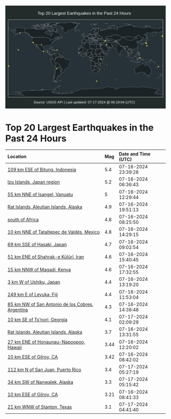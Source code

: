 ![Map](./map.png)

# Top 20 Largest Earthquakes in the Past 24 Hours

| Location | Mag | Date and Time (UTC) |
|:---|:---|:---|
| [109 km ESE of Bitung, Indonesia](https://earthquake.usgs.gov/earthquakes/eventpage/us7000mzpj) | 5.4 | 07-16-2024 23:39:28 |
| [Izu Islands, Japan region](https://earthquake.usgs.gov/earthquakes/eventpage/us7000mzhn) | 5.2 | 07-16-2024 06:36:43 |
| [55 km NNE of Isangel, Vanuatu](https://earthquake.usgs.gov/earthquakes/eventpage/us7000mzj6) | 5 | 07-16-2024 12:29:44 |
| [Rat Islands, Aleutian Islands, Alaska](https://earthquake.usgs.gov/earthquakes/eventpage/us7000mznc) | 4.9 | 07-16-2024 19:51:13 |
| [south of Africa](https://earthquake.usgs.gov/earthquakes/eventpage/us7000mzhz) | 4.8 | 07-16-2024 08:25:50 |
| [10 km NNE of Tataltepec de Valdés, Mexico](https://earthquake.usgs.gov/earthquakes/eventpage/us7000mzjz) | 4.8 | 07-16-2024 14:29:15 |
| [69 km SSE of Hasaki, Japan](https://earthquake.usgs.gov/earthquakes/eventpage/us7000mzid) | 4.7 | 07-16-2024 09:02:54 |
| [51 km ENE of Shahrak-e Kūlūrī, Iran](https://earthquake.usgs.gov/earthquakes/eventpage/us7000mzll) | 4.6 | 07-16-2024 15:40:45 |
| [15 km NNW of Magadi, Kenya](https://earthquake.usgs.gov/earthquakes/eventpage/us7000mzmk) | 4.6 | 07-16-2024 17:32:55 |
| [3 km W of Ushiku, Japan](https://earthquake.usgs.gov/earthquakes/eventpage/us7000mzjf) | 4.4 | 07-16-2024 13:19:20 |
| [249 km E of Levuka, Fiji](https://earthquake.usgs.gov/earthquakes/eventpage/us7000mzj0) | 4.4 | 07-16-2024 11:53:04 |
| [85 km NW of San Antonio de los Cobres, Argentina](https://earthquake.usgs.gov/earthquakes/eventpage/us7000mzk0) | 4.3 | 07-16-2024 14:38:48 |
| [10 km SE of Ts’nori, Georgia](https://earthquake.usgs.gov/earthquakes/eventpage/us7000mzq9) | 4.1 | 07-17-2024 02:09:29 |
| [Rat Islands, Aleutian Islands, Alaska](https://earthquake.usgs.gov/earthquakes/eventpage/us7000mzjp) | 3.7 | 07-16-2024 13:31:55 |
| [27 km ENE of Honaunau-Napoopoo, Hawaii](https://earthquake.usgs.gov/earthquakes/eventpage/hv74337222) | 3.44 | 07-16-2024 12:20:02 |
| [10 km ESE of Gilroy, CA](https://earthquake.usgs.gov/earthquakes/eventpage/nc75035487) | 3.42 | 07-16-2024 08:42:02 |
| [112 km N of San Juan, Puerto Rico](https://earthquake.usgs.gov/earthquakes/eventpage/pr71455623) | 3.4 | 07-17-2024 05:27:19 |
| [34 km SW of Nanwalek, Alaska](https://earthquake.usgs.gov/earthquakes/eventpage/ak0249570jb6) | 3.3 | 07-17-2024 05:15:42 |
| [10 km ESE of Gilroy, CA](https://earthquake.usgs.gov/earthquakes/eventpage/nc75035492) | 3.21 | 07-16-2024 08:41:33 |
| [21 km WNW of Stanton, Texas](https://earthquake.usgs.gov/earthquakes/eventpage/tx2024nycy) | 3.1 | 07-17-2024 04:41:40 |
